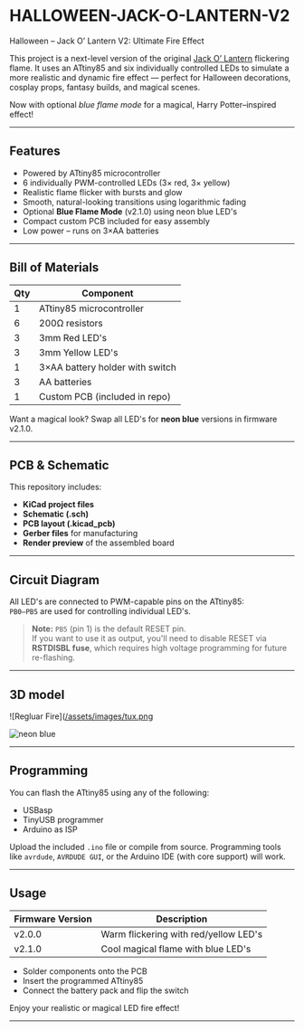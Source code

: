 # HALLOWEEN-JACK-O-LANTERN-V2
 Halloween – Jack O’ Lantern V2: Ultimate Fire Effect

This project is a next-level version of the original [Jack O’ Lantern](#) flickering flame. It uses an ATtiny85 and six individually controlled LEDs to simulate a more realistic and dynamic fire effect — perfect for Halloween decorations, cosplay props, fantasy builds, and magical scenes.

Now with optional *blue flame mode* for a magical, Harry Potter–inspired effect!

---

##  Features

- Powered by ATtiny85 microcontroller  
- 6 individually PWM-controlled LEDs (3× red, 3× yellow)
- Realistic flame flicker with bursts and glow
- Smooth, natural-looking transitions using logarithmic fading
- Optional **Blue Flame Mode** (v2.1.0) using neon blue LED's
- Compact custom PCB included for easy assembly
- Low power – runs on 3×AA batteries

---

##  Bill of Materials

| Qty | Component               |
|-----|-------------------------|
| 1   | ATtiny85 microcontroller |
| 6   | 200Ω resistors           |
| 3   | 3mm Red LED's             |
| 3   | 3mm Yellow LED's          |
| 1   | 3×AA battery holder with switch |
| 3   | AA batteries             |
| 1   | Custom PCB (included in repo) |

Want a magical look? Swap all LED's for **neon blue** versions in firmware v2.1.0.

---

## PCB & Schematic

This repository includes:

- **KiCad project files**
- **Schematic (.sch)**
- **PCB layout (.kicad_pcb)**
- **Gerber files** for manufacturing
- **Render preview** of the assembled board

---

## Circuit Diagram

All LED's are connected to PWM-capable pins on the ATtiny85:  
`PB0–PB5` are used for controlling individual LED's.

> **Note:** `PB5` (pin 1) is the default RESET pin.  
> If you want to use it as output, you'll need to disable RESET via **RSTDISBL fuse**, which requires high voltage programming for future re-flashing.

---

## 3D model

![Regluar Fire]([/assets/images/tux.png](https://github.com/AchimPieters/HALLOWEEN-JACK-O-LANTERN-V2/blob/main/PCB_3D.png)

![neon blue](/assets/images/tux.png)


---

## Programming

You can flash the ATtiny85 using any of the following:

- USBasp
- TinyUSB programmer
- Arduino as ISP

Upload the included `.ino` file or compile from source. Programming tools like `avrdude`, `AVRDUDE GUI`, or the Arduino IDE (with core support) will work.

---

## Usage

| Firmware Version | Description                          |
|------------------|--------------------------------------|
| v2.0.0           | Warm flickering with red/yellow LED's|
| v2.1.0           | Cool magical flame with blue LED's   |

- Solder components onto the PCB
- Insert the programmed ATtiny85
- Connect the battery pack and flip the switch

Enjoy your realistic or magical LED fire effect!

---
